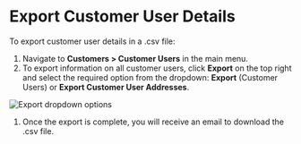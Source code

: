 # Export Customer User Details

To export customer user details in a .csv file:

1. Navigate to **Customers > Customer Users** in the main menu.
2. To export information on all customer users, click **Export** on the top right and select the required option from the dropdown: **Export** (Customer Users) or **Export Customer User Addresses**.

![Export dropdown options](user/img/customers/customer_users/export-customer-users.png)
1. Once the export is complete, you will receive an email to download the .csv file.
